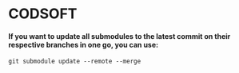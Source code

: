 # CODSOFT

#### If you want to update all submodules to the latest commit on their respective branches in one go, you can use:
``` 
git submodule update --remote --merge
```
